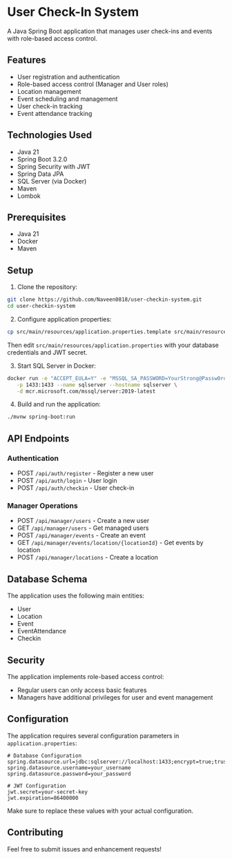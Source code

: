 # User Check-In System

A Java Spring Boot application that manages user check-ins and events with role-based access control.

## Features

- User registration and authentication
- Role-based access control (Manager and User roles)
- Location management
- Event scheduling and management
- User check-in tracking
- Event attendance tracking

## Technologies Used

- Java 21
- Spring Boot 3.2.0
- Spring Security with JWT
- Spring Data JPA
- SQL Server (via Docker)
- Maven
- Lombok

## Prerequisites

- Java 21
- Docker
- Maven

## Setup

1. Clone the repository:
```bash
git clone https://github.com/Naveen0818/user-checkin-system.git
cd user-checkin-system
```

2. Configure application properties:
```bash
cp src/main/resources/application.properties.template src/main/resources/application.properties
```
Then edit `src/main/resources/application.properties` with your database credentials and JWT secret.

3. Start SQL Server in Docker:
```bash
docker run -e "ACCEPT_EULA=Y" -e "MSSQL_SA_PASSWORD=YourStrong@Passw0rd" \
   -p 1433:1433 --name sqlserver --hostname sqlserver \
   -d mcr.microsoft.com/mssql/server:2019-latest
```

4. Build and run the application:
```bash
./mvnw spring-boot:run
```

## API Endpoints

### Authentication
- POST `/api/auth/register` - Register a new user
- POST `/api/auth/login` - User login
- POST `/api/auth/checkin` - User check-in

### Manager Operations
- POST `/api/manager/users` - Create a new user
- GET `/api/manager/users` - Get managed users
- POST `/api/manager/events` - Create an event
- GET `/api/manager/events/location/{locationId}` - Get events by location
- POST `/api/manager/locations` - Create a location

## Database Schema

The application uses the following main entities:
- User
- Location
- Event
- EventAttendance
- Checkin

## Security

The application implements role-based access control:
- Regular users can only access basic features
- Managers have additional privileges for user and event management

## Configuration

The application requires several configuration parameters in `application.properties`:

```properties
# Database Configuration
spring.datasource.url=jdbc:sqlserver://localhost:1433;encrypt=true;trustServerCertificate=true;loginTimeout=30;
spring.datasource.username=your_username
spring.datasource.password=your_password

# JWT Configuration
jwt.secret=your-secret-key
jwt.expiration=86400000
```

Make sure to replace these values with your actual configuration.

## Contributing

Feel free to submit issues and enhancement requests!
